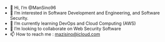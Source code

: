 - 👋 Hi, I’m @ManSino96
- 👀 I’m interested in Software Development and Engineering, and Software Security.
- 🌱 I’m currently learning DevOps and Cloud Computing (AWS)
- 💞️ I’m looking to collaborate on Web Security Software
- 📫 How to reach me : mazisino@icloud.com

<!---
ManSino96/ManSino96 is a ✨ special ✨ repository because its `README.md` (this file) appears on your GitHub profile.
You can click the Preview link to take a look at your changes.
--->
